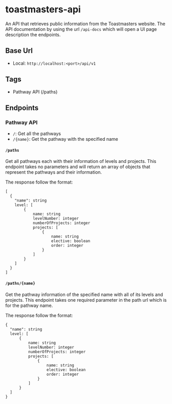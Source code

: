 # toastmasters-api
An API that retrieves public information from the Toastmasters website.
The API documentation by using the url `/api-docs` which will open a UI page description the endpoints.

## Base Url
* Local: `http://localhost:<port>/api/v1`

## Tags
* Pathway API (/paths)

## Endpoints

### Pathway API
* `/`: Get all the pathways
* `/{name}`: Get the pathway with the specified name

#### `/paths`
Get all pathways each with their information of levels and projects.
This endpoint takes no parameters and will return an array of objects that represent the pathways and their information.

The response follow the format:

```
[
  {
    "name": string
    level: [
        {
            name: string
            levelNumber: integer
            numberOfProjects: integer
            projects: [
                {
                    name: string
                    elective: boolean
                    order: integer
                }
            ]
        }
    ]
  }
]
```

#### `/paths/{name}`
Get the pathway information of the specified name with all of its levels and projects.
This endpoint takes one required parameter in the path url which is for the pathway name.

The response follow the format:

```
{
  "name": string
  level: [
      {
          name: string
          levelNumber: integer
          numberOfProjects: integer
          projects: [
              {
                  name: string
                  elective: boolean
                  order: integer
              }
          ]
      }
  ]
}
```
